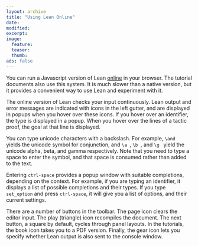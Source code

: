 ```yaml
---
layout: archive
title: "Using Lean Online"
date:
modified:
excerpt:
image:
  feature:
  teaser:
  thumb:
ads: false
---
```


You can run a Javascript version of Lean [online](https://leanprover.github.io/programming_in_lean/?live) in your browser. The tutorial documents also use this system. It is much slower than a native version, but it provides a convenient way to use Lean and experiment with it.

The online version of Lean checks your input continuously. Lean output and error messages are indicated with icons in the left gutter, and are displayed in popups when you hover over these icons. If you hover over an identifier, the type is displayed in a popup. When you hover over the lines of a tactic proof, the goal at that line is displayed.

You can type unicode characters with a backslash. For example, `\and ` yields the unicode symbol for conjunction, and `\a `, `\b `, and `\g ` yield the unicode alpha, beta, and gamma respectively. Note that you need to type a space to enter the symbol, and that space is consumed rather than added to the text.

Entering `ctrl-space` provides a popup window with suitable completions, depending on the context. For example, if you are typing an identifier, it displays a list of possible completions and their types. If you type `set_option` and press `ctrl-space`, it will give you a list of options, and their current settings.

There are a number of buttons in the toolbar. The page icon clears the editor input. The play (triangle) icon recompiles the document. The next button, a square by default, cycles through panel layouts. In the tutorials, the book icon takes you to a PDF version. Finally, the gear icon lets you specify whether Lean output is also sent to the console window.

